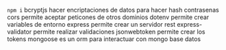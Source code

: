 `npm i`
bcryptjs          hacer encriptaciones de datos para hacer hash contrasenas
cors              permite aceptar peticones de otros dominios 
dotenv            permite crear variables de entorno
express           permite crear un servidor rest
express-validator permite realizar validaciones
jsonwebtoken      permite crear los tokens
mongoose          es un orm para interactuar con mongo base datos